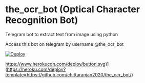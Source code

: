 # the_ocr_bot (Optical Character Recognition Bot)
Telegram bot to extract text from image using python

Access this bot on telegram by username @the_ocr_bot




[![Deploy](https://www.herokucdn.com/deploy/button.svg)](https://heroku.com/deploy)




https://www.herokucdn.com/deploy/button.svg)](https://heroku.com/deploy?template=https://github.com/chittaranjan2020/the_ocr_bot/)
